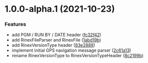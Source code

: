 # 1.0.0-alpha.1 (2021-10-23)


### Features

* add PGM / RUN BY / DATE header ([fc32f42](https://github.com/giulioscattolin/rinex/commit/fc32f42489651bdcce76a8c528ffd310916b4327))
* add RinexFileParser and RinexFile ([1abd19b](https://github.com/giulioscattolin/rinex/commit/1abd19b7d30756b04ef1175cf6a2a5577d16a140))
* add RinexVersionType header ([83e2889](https://github.com/giulioscattolin/rinex/commit/83e288933dd3f3428a3446abdbc75023db29ec39))
* implement initial GPS navigation message parser ([2c61a13](https://github.com/giulioscattolin/rinex/commit/2c61a138f8404ad4e3f685e9662beb91d248ef04))
* rename RinexVersionType to RinexVersionTypeHeader ([8c2199b](https://github.com/giulioscattolin/rinex/commit/8c2199b8be13a23b8ddcaf3770f551d728dc07e1))
